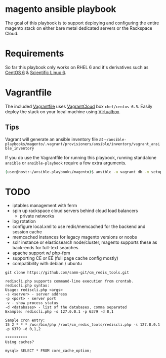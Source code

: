 # magento ansible playbook
The goal of this playbook is to support deploying and configuring the entire magento stack on either bare metal dedicated servers or the Rackspace Cloud. 

# Requirements
So far this playbook only works on RHEL 6 and it's derivatives such as [CentOS 6](http://www.centos.org/) & [Scientific Linux 6](https://www.scientificlinux.org/).

# Vagrantfile
The included [Vagrantfile](https://docs.vagrantup.com/v2/vagrantfile/) uses [VagrantCloud](https://vagrantcloud.com/) box `chef/centos-6.5`. Easily deploy the stack on your local machine using [Virtualbox](https://www.virtualbox.org/).

## Tips
Vagrant will generate an ansible inventory file at `~/ansible-playbooks/magento/.vagrant/provisioners/ansible/inventory/vagrant_ansible_inventory`


If you do use the Vagrantfile for running this playbook, running standalone `ansible` or `ansible-playbook` require a few extra arguments.


```bash
(user@host:~/ansible-playbooks/magento)$ ansible -u vagrant db -m setup -i .vagrant/provisioners/ansible/inventory/vagrant_ansible_inventory --private-key=~/.vagrant.d/insecure_private_key
```
# TODO
- iptables management with ferm
- spin up rackspace cloud servers behind cloud load balancers
  - private networks
- log rotation
- configure local.xml to use redis/memcached for the backend and session cache 
- memcached instances for legacy magento versions or noobs
- solr instance or elasticsearch node/cluster, magento supports these as back-ends for full-text searches. 
- apache support w/ php-fpm
- supporting CE or EE (full page cache config mostly)
- compatibility with debian / ubuntu

```
git clone https://github.com/samm-git/cm_redis_tools.git

rediscli.php supports command-line execution from crontab.
rediscli.php syntax:
Usage: rediscli.php <args>
-s <server> - server address
-p <port> - server port
-v - show process status
-d <databases> - list of the databases, comma separated
Example: rediscli.php -s 127.0.0.1 -p 6379 -d 0,1

Sample cron entry:
15 2 * * * /usr/bin/php /root/cm_redis_tools/rediscli.php -s 127.0.0.1 -p 6379 -d 0,1,2

**********
Using caches?

mysql> SELECT * FROM core_cache_option;
```

